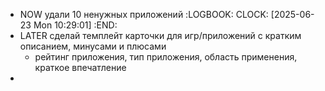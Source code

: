 - NOW удали 10 ненужных приложений
  :LOGBOOK:
  CLOCK: [2025-06-23 Mon 10:29:01]
  :END:
- LATER сделай темплейт карточки для игр/приложений с кратким описанием, минусами и плюсами
	- рейтинг приложения, тип приложения, область применения, краткое впечатление
-